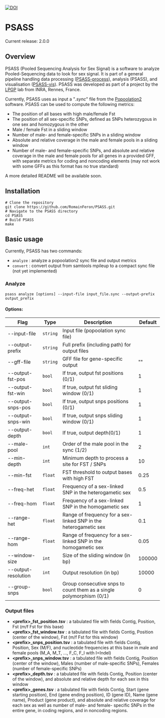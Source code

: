 [![DOI](https://zenodo.org/badge/DOI/10.5281/zenodo.2615936.svg)](https://doi.org/10.5281/zenodo.2615936)

# PSASS

Current release: 2.0.0

## Overview

PSASS (Pooled Sequencing Analysis for Sex Signal) is a software to analyze Pooled-Sequencing data to look for sex signal. It is part of a general pipeline handling data processing ([PSASS-process](https://github.com/RomainFeron/PSASS-process)), analysis (PSASS), and visualisation ([PSASS-vis](https://github.com/RomainFeron/PSASS-vis)). PSASS was developed as part of a project by the [LPGP](https://www6.rennes.inra.fr/lpgp/) lab from INRA, Rennes, France.

Currently, PSASS uses as input a "*.sync*" file from the [Popoolation2](https://sourceforge.net/projects/popoolation2/) software. PSASS can be used to compute the following metrics:

- The position of all bases with high male/female Fst
- The position of all sex-specific SNPs, defined as SNPs heterozygous in one sex and homozygous in the other
- Male / female Fst in a sliding window
- Number of male- and female-specific SNPs in a sliding window
- Absolute and relative coverage in the male and female pools in a sliding window
- Number of male- and female-specific SNPs, and absolute and relative coverage in the male and female pools for all genes in a provided GFF, with separate metrics for coding and noncoding elements (may not work with some GFFs as this format has no true standard)

A more detailed README will be available soon.

## Installation

```
# Clone the repository
git clone https://github.com/RomainFeron/PSASS.git
# Navigate to the PSASS directory
cd PSASS
# Build PSASS
make
```

## Basic usage

Currently, PSASS has two commands:

- `analyze` : analyze a popoolation2 sync file and output metrics
- `convert` : convert output from samtools mpileup to a compact sync file (not yet implemented)

### Analyze

```
psass analyze [options] --input-file input_file.sync --output-prefix output_prefix
```

#### Options:

Flag | Type | Description | Default |
-----|------|-------------|---------|
--input-file         |  `string`  |  Input file (popoolation sync file)                                   |        |
--output-prefix      |  `string`  |  Full prefix (including path) for output files                        |        |
--gff-file           |  `string`  |  GFF file for gene-specific output                                    | ""     |
--output-fst-pos     |  `bool`    |  If true, output fst positions (0/1)                                  | 1      |
--output-fst-win     |  `bool`    |  If true, output fst sliding window (0/1)                             | 1      |
--output-snps-pos    |  `bool`    |  If true, output snps positions (0/1)                                 | 1      |
--output-snps-win    |  `bool`    |  If true, output snps sliding window (0/1)                            | 1      |
--output-depth       |  `bool`    |  If true, output depth(0/1)                                           | 1      |
--male-pool          |  `int`     |  Order of the male pool in the sync (1/2)                             | 2      |
--min-depth          |  `int`     |  Minimum depth to process a site for FST / SNPs                       | 10     |
--min-fst            |  `float`   |  FST threshold to output bases with high FST                          | 0.25   |
--freq-het           |  `float`   |  Frequency of a sex-linked SNP in the heterogametic sex               | 0.5    |
--freq-hom           |  `float`   |  Frequency of a sex-linked SNP in the homogametic sex                 | 1      |
--range-het          |  `float`   |  Range of frequency for a sex-linked SNP in the heterogametic sex     | 0.1    |
--range-hom          |  `float`   |  Range of frequency for a sex-linked SNP in the homogametic sex       | 0.05   |
--window-size        |  `int`     |  Size of the sliding window (in bp)                                   | 100000 |
--output-resolution  |  `int`     |  Output resolution (in bp)                                            | 10000  |
--group-snps         |  `bool`    |  Group consecutive snps to count them as a single polymorphism (0/1)  | 0      |


### Output files

- **<prefix\>_fst_position.tsv** : a tabulated file with fields Contig, Position, Fst (m/f Fst for this base)
- **<prefix\>_fst_window.tsv** : a tabulated file with fields Contig, Position (center of the window), Fst (m/f Fst for this window)
- **<prefix\>_snps_position.tsv** : a tabulated file with fields Contig, Position, Sex (M/F), and nucleotide frequencies at this base in male and female pools (M_A, M_T, ..., F_C, F_I with I=Indel)
- **<prefix\>_snps_window.tsv** : a tabulated file with fields Contig, Position (center of the window), Males (number of male-specific SNPs), Females (number of female-specific SNPs)
- **<prefix\>_depth.tsv** : a tabulated file with fields Contig, Position (center of the window), and absolute and relative depth for each sex in this window
- **<prefix\>_genes.tsv** : a tabulated file with fields Contig, Start (gene starting position), End (gene ending position), ID (gene ID), Name (gene name), Product (gene product), and absolute and relative coverage for each sex as well as number of male- and female- specific SNPs in the entire gene, in coding regions, and in noncoding regions.


